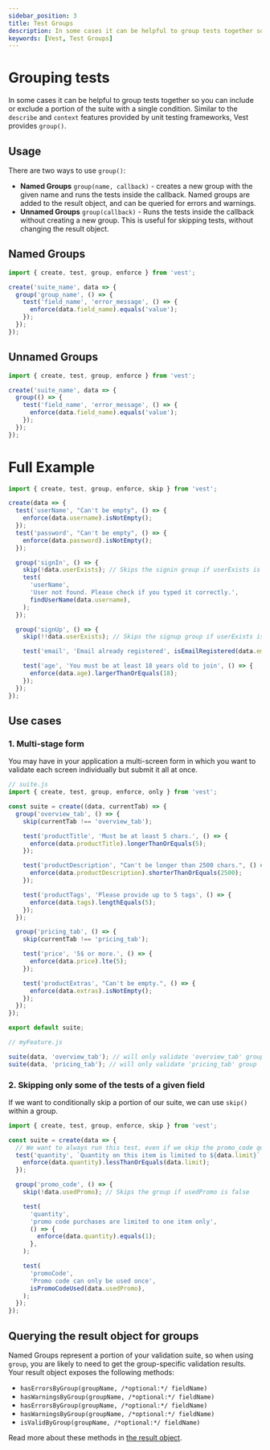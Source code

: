 ```yaml
---
sidebar_position: 3
title: Test Groups
description: In some cases it can be helpful to group tests together so you can include or exclude a portion of the suite with a single condition.
keywords: [Vest, Test Groups]
---
```


# Grouping tests

In some cases it can be helpful to group tests together so you can include or exclude a portion of the suite with a single condition.
Similar to the `describe` and `context` features provided by unit testing frameworks, Vest provides `group()`.

## Usage

There are two ways to use `group()`:

- **Named Groups** `group(name, callback)` - creates a new group with the given name and runs the tests inside the callback. Named groups are added to the result object, and can be queried for errors and warnings.
- **Unnamed Groups** `group(callback)` - Runs the tests inside the callback without creating a new group. This is useful for skipping tests, without changing the result object.

## Named Groups

```js
import { create, test, group, enforce } from 'vest';

create('suite_name', data => {
  group('group_name', () => {
    test('field_name', 'error_message', () => {
      enforce(data.field_name).equals('value');
    });
  });
});
```

## Unnamed Groups

```js
import { create, test, group, enforce } from 'vest';

create('suite_name', data => {
  group(() => {
    test('field_name', 'error_message', () => {
      enforce(data.field_name).equals('value');
    });
  });
});
```

# Full Example

```js
import { create, test, group, enforce, skip } from 'vest';

create(data => {
  test('userName', "Can't be empty", () => {
    enforce(data.username).isNotEmpty();
  });
  test('password', "Can't be empty", () => {
    enforce(data.password).isNotEmpty();
  });

  group('signIn', () => {
    skip(!data.userExists); // Skips the signin group if userExists is false
    test(
      'userName',
      'User not found. Please check if you typed it correctly.',
      findUserName(data.username),
    );
  });

  group('signUp', () => {
    skip(!!data.userExists); // Skips the signup group if userExists is true

    test('email', 'Email already registered', isEmailRegistered(data.email));

    test('age', 'You must be at least 18 years old to join', () => {
      enforce(data.age).largerThanOrEquals(18);
    });
  });
});
```

## Use cases

### 1. Multi-stage form

You may have in your application a multi-screen form in which you want to validate each screen individually but submit it all at once.

```js
// suite.js
import { create, test, group, enforce, only } from 'vest';

const suite = create((data, currentTab) => {
  group('overview_tab', () => {
    skip(currentTab !== 'overview_tab');

    test('productTitle', 'Must be at least 5 chars.', () => {
      enforce(data.productTitle).longerThanOrEquals(5);
    });

    test('productDescription', "Can't be longer than 2500 chars.", () => {
      enforce(data.productDescription).shorterThanOrEquals(2500);
    });

    test('productTags', 'Please provide up to 5 tags', () => {
      enforce(data.tags).lengthEquals(5);
    });
  });

  group('pricing_tab', () => {
    skip(currentTab !== 'pricing_tab');

    test('price', '5$ or more.', () => {
      enforce(data.price).lte(5);
    });

    test('productExtras', "Can't be empty.", () => {
      enforce(data.extras).isNotEmpty();
    });
  });
});

export default suite;
```

```js
// myFeature.js

suite(data, 'overview_tab'); // will only validate 'overview_tab' group
suite(data, 'pricing_tab'); // will only validate 'pricing_tab' group
```

### 2. Skipping only some of the tests of a given field

If we want to conditionally skip a portion of our suite, we can use `skip()` within a group.

```js
import { create, test, group, enforce, skip } from 'vest';

const suite = create(data => {
  // We want to always run this test, even if we skip the promo_code quantity test
  test('quantity', `Quantity on this item is limited to ${data.limit}`, () => {
    enforce(data.quantity).lessThanOrEquals(data.limit);
  });

  group('promo_code', () => {
    skip(!data.usedPromo); // Skips the group if usedPromo is false

    test(
      'quantity',
      'promo code purchases are limited to one item only',
      () => {
        enforce(data.quantity).equals(1);
      },
    );

    test(
      'promoCode',
      'Promo code can only be used once',
      isPromoCodeUsed(data.usedPromo),
    );
  });
});
```

## Querying the result object for groups

Named Groups represent a portion of your validation suite, so when using `group`, you are likely to need to get the group-specific validation results.
Your result object exposes the following methods:

- `hasErrorsByGroup(groupName, /*optional:*/ fieldName)`
- `hasWarningsByGroup(groupName, /*optional:*/ fieldName)`
- `hasErrorsByGroup(groupName, /*optional:*/ fieldName)`
- `hasWarningsByGroup(groupName, /*optional:*/ fieldName)`
- `isValidByGroup(groupName, /*optional:*/ fieldName)`

Read more about these methods in [the result object](../../writing_your_suite/accessing_the_result.md).
